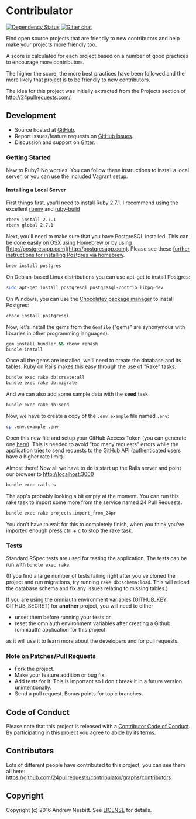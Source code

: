 # Contribulator

[![Dependency Status](https://img.shields.io/gemnasium/24pullrequests/contribulator.svg?style=flat)](https://gemnasium.com/contribulator/contribulator)
[![Gitter chat](https://img.shields.io/badge/gitter-andrew--contribulator-brightgreen.svg?style=flat)](https://gitter.im/24pullrequests/contribulator)

Find open source projects that are friendly to new contributors and help make your projects more friendly too.

A score is calculated for each project based on a number of good practices to encourage more contributors.

The higher the score, the more best practices have been followed and the more likely that project is to be friendly to
new contributors.

The idea for this project was initially extracted from the Projects section of  http://24pullrequests.com/.

## Development

- Source hosted at [GitHub](https://github.com/24pullrequests/contribulator).
- Report issues/feature requests on [GitHub Issues](https://github.com/24pullrequests/contribulator/issues).
- Discussion and support on [Gitter](https://gitter.im/24pullrequests/contribulator).

### Getting Started

New to Ruby? No worries! You can follow these instructions to install a local server, or you can use the included
Vagrant setup.

#### Installing a Local Server

First things first, you'll need to install Ruby 2.7.1. I recommend using the excellent
[rbenv](https://github.com/rbenv/rbenv) and [ruby-build](https://github.com/rbenv/ruby-build)

```bash
rbenv install 2.7.1
rbenv global 2.7.1
```

Next, you'll need to make sure that you have PostgreSQL installed. This can be done easily on OSX using
[Homebrew](http://mxcl.github.io/homebrew/) or by using [http://postgresapp.com](http://postgresapp.com).
Please see these
[further instructions for installing Postgres via homebrew](http://www.mikeball.us/blog/setting-up-postgres-with-homebrew/).

```bash
brew install postgres
```

On Debian-based Linux distributions you can use apt-get to install Postgres:

```bash
sudo apt-get install postgresql postgresql-contrib libpq-dev
```

On Windows, you can use the [Chocolatey package manager](http://chocolatey.org/) to install Postgres:

```bash
choco install postgresql
```

Now, let's install the gems from the `Gemfile` ("gems" are synonymous with libraries in other programming languages).

```bash
gem install bundler && rbenv rehash
bundle install
```

Once all the gems are installed, we'll need to create the database and its tables. Ruby on Rails makes this easy
through the use of "Rake" tasks.

```bash
bundle exec rake db:create:all
bundle exec rake db:migrate
```

And we can also add some sample data with the **seed** task

```bash
bundle exec rake db:seed
```

Now, we have to create a copy of the `.env.example` file named `.env`:

```bash
cp .env.example .env
```

Open this new file and setup your GitHub Access Token (you can generate one [here](https://github.com/settings/tokens)).
This is needed to avoid "too many requests" errors while the application tries to send requests to the GitHub API (authenticated users
 have a higher rate limit).

Almost there! Now all we have to do is start up the Rails server and point
our browser to <http://localhost:3000>

```bash
bundle exec rails s
```

The app's probably looking a bit empty at the moment. You can run this rake task to import some more from the
service named 24 Pull Requests.

```bash
bundle exec rake projects:import_from_24pr
```

You don't have to wait for this to completely finish, when you think you've imported enough press ctrl + c to
stop the rake task.

### Tests

Standard RSpec tests are used for testing the application. The
tests can be run with `bundle exec rake`.

(If you find a large number of tests failing right after you've cloned the project and run migrations, try running
`rake db:schema:load`. This will reload the database schema and fix any issues relating to missing tables.)

If you are using the omniauth environment variables
(GITHUB_KEY, GITHUB_SECRET)
for **another** project, you will need to either
* unset them before running your tests or
* reset the omniauth environment variables after creating a Github (omniauth) application for this project

as it will use it to learn more about the developers and for pull requests.

### Note on Patches/Pull Requests

* Fork the project.
* Make your feature addition or bug fix.
* Add tests for it. This is important so I don't break it in a future version unintentionally.
* Send a pull request. Bonus points for topic branches.

## Code of Conduct

Please note that this project is released with a [Contributor Code of Conduct](CODE_OF_CONDUCT.md). By participating in
this project you agree to abide by its terms.

## Contributors

Lots of different people have contributed to this project, you can see them all here:
https://github.com/24pullrequests/contribulator/graphs/contributors

## Copyright

Copyright (c) 2016 Andrew Nesbitt. See [LICENSE](https://github.com/24pullrequests/contribulator/blob/master/LICENSE) for details.
